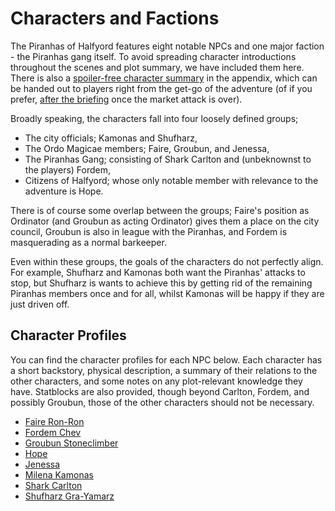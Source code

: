 # Characters and Factions

The Piranhas of Halfyord features eight notable NPCs and one major faction - the Piranhas gang itself.
To avoid spreading character introductions throughout the scenes and plot summary, we have included them here.
There is also a [spoiler-free character summary](./appendix/appendix-character-summary.md) in the appendix, which can be handed out to players right from the get-go of the adventure (of if you prefer, [after the briefing](FIXME) once the market attack is over).

Broadly speaking, the characters fall into four loosely defined groups;

- The city officials; Kamonas and Shufharz,
- The Ordo Magicae members; Faire, Groubun, and Jenessa,
- The Piranhas Gang; consisting of Shark Carlton and (unbeknownst to the players) Fordem,
- Citizens of Halfyord; whose only notable member with relevance to the adventure is Hope.

There is of course some overlap between the groups; Faire's position as Ordinator (and Groubun as acting Ordinator) gives them a place on the city council, Groubun is also in league with the Piranhas, and Fordem is masquerading as a normal barkeeper.

Even within these groups, the goals of the characters do not perfectly align.
For example, Shufharz and Kamonas both want the Piranhas' attacks to stop, but Shufharz is wants to achieve this by getting rid of the remaining Piranhas members once and for all, whilst Kamonas will be happy if they are just driven off.

## Character Profiles

You can find the character profiles for each NPC below.
Each character has a short backstory, physical description, a summary of their relations to the other characters, and some notes on any plot-relevant knowledge they have.
Statblocks are also provided, though beyond Carlton, Fordem, and possibly Groubun, those of the other characters should not be necessary.

- [Faire Ron-Ron](FIXME)
- [Fordem Chev](FIXME)
- [Groubun Stoneclimber](FIXME)
- [Hope](./characters/hope.md)
- [Jenessa](./characters/jenessa.md)
- [Milena Kamonas](FIXME)
- [Shark Carlton](FIXME)
- [Shufharz Gra-Yamarz](./characters/shufharz-gra-yamarz.md)
